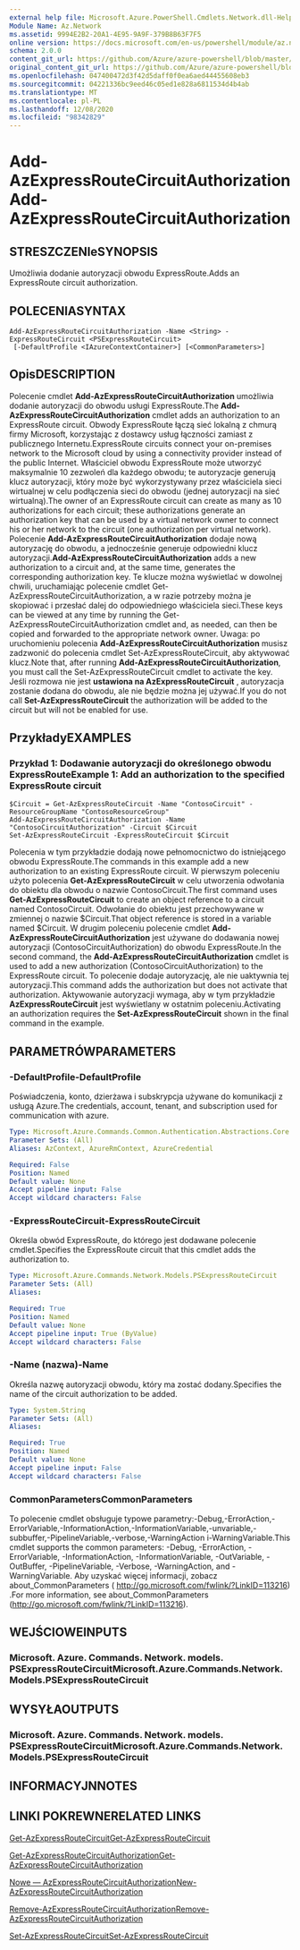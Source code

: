```yaml
---
external help file: Microsoft.Azure.PowerShell.Cmdlets.Network.dll-Help.xml
Module Name: Az.Network
ms.assetid: 9994E2B2-20A1-4E95-9A9F-379B8B63F7F5
online version: https://docs.microsoft.com/en-us/powershell/module/az.network/add-azexpressroutecircuitauthorization
schema: 2.0.0
content_git_url: https://github.com/Azure/azure-powershell/blob/master/src/Network/Network/help/Add-AzExpressRouteCircuitAuthorization.md
original_content_git_url: https://github.com/Azure/azure-powershell/blob/master/src/Network/Network/help/Add-AzExpressRouteCircuitAuthorization.md
ms.openlocfilehash: 047400472d3f42d5daff0f0ea6aed44455608eb3
ms.sourcegitcommit: 04221336bc9eed46c05ed1e828a6811534d4b4ab
ms.translationtype: MT
ms.contentlocale: pl-PL
ms.lasthandoff: 12/08/2020
ms.locfileid: "98342829"
---
```

# <span data-ttu-id="c7de5-101">Add-AzExpressRouteCircuitAuthorization</span><span class="sxs-lookup"><span data-stu-id="c7de5-101">Add-AzExpressRouteCircuitAuthorization</span></span>

## <span data-ttu-id="c7de5-102">STRESZCZENIe</span><span class="sxs-lookup"><span data-stu-id="c7de5-102">SYNOPSIS</span></span>
<span data-ttu-id="c7de5-103">Umożliwia dodanie autoryzacji obwodu ExpressRoute.</span><span class="sxs-lookup"><span data-stu-id="c7de5-103">Adds an ExpressRoute circuit authorization.</span></span>

## <span data-ttu-id="c7de5-104">POLECENIA</span><span class="sxs-lookup"><span data-stu-id="c7de5-104">SYNTAX</span></span>

```
Add-AzExpressRouteCircuitAuthorization -Name <String> -ExpressRouteCircuit <PSExpressRouteCircuit>
 [-DefaultProfile <IAzureContextContainer>] [<CommonParameters>]
```

## <span data-ttu-id="c7de5-105">Opis</span><span class="sxs-lookup"><span data-stu-id="c7de5-105">DESCRIPTION</span></span>
<span data-ttu-id="c7de5-106">Polecenie cmdlet **Add-AzExpressRouteCircuitAuthorization** umożliwia dodanie autoryzacji do obwodu usługi ExpressRoute.</span><span class="sxs-lookup"><span data-stu-id="c7de5-106">The **Add-AzExpressRouteCircuitAuthorization** cmdlet adds an authorization to an ExpressRoute circuit.</span></span> <span data-ttu-id="c7de5-107">Obwody ExpressRoute łączą sieć lokalną z chmurą firmy Microsoft, korzystając z dostawcy usług łączności zamiast z publicznego Internetu.</span><span class="sxs-lookup"><span data-stu-id="c7de5-107">ExpressRoute circuits connect your on-premises network to the Microsoft cloud by using a connectivity provider instead of the public Internet.</span></span> <span data-ttu-id="c7de5-108">Właściciel obwodu ExpressRoute może utworzyć maksymalnie 10 zezwoleń dla każdego obwodu; te autoryzacje generują klucz autoryzacji, który może być wykorzystywany przez właściciela sieci wirtualnej w celu podłączenia sieci do obwodu (jednej autoryzacji na sieć wirtualną).</span><span class="sxs-lookup"><span data-stu-id="c7de5-108">The owner of an ExpressRoute circuit can create as many as 10 authorizations for each circuit; these authorizations generate an authorization key that can be used by a virtual network owner to connect his or her network to the circuit (one authorization per virtual network).</span></span> <span data-ttu-id="c7de5-109">Polecenie **Add-AzExpressRouteCircuitAuthorization** dodaje nową autoryzację do obwodu, a jednocześnie generuje odpowiedni klucz autoryzacji.</span><span class="sxs-lookup"><span data-stu-id="c7de5-109">**Add-AzExpressRouteCircuitAuthorization** adds a new authorization to a circuit and, at the same time, generates the corresponding authorization key.</span></span> <span data-ttu-id="c7de5-110">Te klucze można wyświetlać w dowolnej chwili, uruchamiając polecenie cmdlet Get-AzExpressRouteCircuitAuthorization, a w razie potrzeby można je skopiować i przesłać dalej do odpowiedniego właściciela sieci.</span><span class="sxs-lookup"><span data-stu-id="c7de5-110">These keys can be viewed at any time by running the Get-AzExpressRouteCircuitAuthorization cmdlet and, as needed, can then be copied and forwarded to the appropriate network owner.</span></span>
<span data-ttu-id="c7de5-111">Uwaga: po uruchomieniu polecenia **Add-AzExpressRouteCircuitAuthorization** musisz zadzwonić do polecenia cmdlet Set-AzExpressRouteCircuit, aby aktywować klucz.</span><span class="sxs-lookup"><span data-stu-id="c7de5-111">Note that, after running **Add-AzExpressRouteCircuitAuthorization**, you must call the Set-AzExpressRouteCircuit cmdlet to activate the key.</span></span> <span data-ttu-id="c7de5-112">Jeśli rozmowa nie jest **ustawiona na AzExpressRouteCircuit** , autoryzacja zostanie dodana do obwodu, ale nie będzie można jej używać.</span><span class="sxs-lookup"><span data-stu-id="c7de5-112">If you do not call **Set-AzExpressRouteCircuit** the authorization will be added to the circuit but will not be enabled for use.</span></span>

## <span data-ttu-id="c7de5-113">Przykłady</span><span class="sxs-lookup"><span data-stu-id="c7de5-113">EXAMPLES</span></span>

### <span data-ttu-id="c7de5-114">Przykład 1: Dodawanie autoryzacji do określonego obwodu ExpressRoute</span><span class="sxs-lookup"><span data-stu-id="c7de5-114">Example 1: Add an authorization to the specified ExpressRoute circuit</span></span>
```
$Circuit = Get-AzExpressRouteCircuit -Name "ContosoCircuit" -ResourceGroupName "ContosoResourceGroup"
Add-AzExpressRouteCircuitAuthorization -Name "ContosoCircuitAuthorization" -Circuit $Circuit
Set-AzExpressRouteCircuit -ExpressRouteCircuit $Circuit
```

<span data-ttu-id="c7de5-115">Polecenia w tym przykładzie dodają nowe pełnomocnictwo do istniejącego obwodu ExpressRoute.</span><span class="sxs-lookup"><span data-stu-id="c7de5-115">The commands in this example add a new authorization to an existing ExpressRoute circuit.</span></span> <span data-ttu-id="c7de5-116">W pierwszym poleceniu użyto polecenia **Get-AzExpressRouteCircuit** w celu utworzenia odwołania do obiektu dla obwodu o nazwie ContosoCircuit.</span><span class="sxs-lookup"><span data-stu-id="c7de5-116">The first command uses **Get-AzExpressRouteCircuit** to create an object reference to a circuit named ContosoCircuit.</span></span> <span data-ttu-id="c7de5-117">Odwołanie do obiektu jest przechowywane w zmiennej o nazwie $Circuit.</span><span class="sxs-lookup"><span data-stu-id="c7de5-117">That object reference is stored in a variable named $Circuit.</span></span>
<span data-ttu-id="c7de5-118">W drugim poleceniu polecenie cmdlet **Add-AzExpressRouteCircuitAuthorization** jest używane do dodawania nowej autoryzacji (ContosoCircuitAuthorization) do obwodu ExpressRoute.</span><span class="sxs-lookup"><span data-stu-id="c7de5-118">In the second command, the **Add-AzExpressRouteCircuitAuthorization** cmdlet is used to add a new authorization (ContosoCircuitAuthorization) to the ExpressRoute circuit.</span></span> <span data-ttu-id="c7de5-119">To polecenie dodaje autoryzację, ale nie uaktywnia tej autoryzacji.</span><span class="sxs-lookup"><span data-stu-id="c7de5-119">This command adds the authorization but does not activate that authorization.</span></span> <span data-ttu-id="c7de5-120">Aktywowanie autoryzacji wymaga, aby w tym przykładzie **AzExpressRouteCircuit** jest wyświetlany w ostatnim poleceniu.</span><span class="sxs-lookup"><span data-stu-id="c7de5-120">Activating an authorization requires the **Set-AzExpressRouteCircuit** shown in the final command in the example.</span></span>

## <span data-ttu-id="c7de5-121">PARAMETRÓW</span><span class="sxs-lookup"><span data-stu-id="c7de5-121">PARAMETERS</span></span>

### <span data-ttu-id="c7de5-122">-DefaultProfile</span><span class="sxs-lookup"><span data-stu-id="c7de5-122">-DefaultProfile</span></span>
<span data-ttu-id="c7de5-123">Poświadczenia, konto, dzierżawa i subskrypcja używane do komunikacji z usługą Azure.</span><span class="sxs-lookup"><span data-stu-id="c7de5-123">The credentials, account, tenant, and subscription used for communication with azure.</span></span>

```yaml
Type: Microsoft.Azure.Commands.Common.Authentication.Abstractions.Core.IAzureContextContainer
Parameter Sets: (All)
Aliases: AzContext, AzureRmContext, AzureCredential

Required: False
Position: Named
Default value: None
Accept pipeline input: False
Accept wildcard characters: False
```

### <span data-ttu-id="c7de5-124">-ExpressRouteCircuit</span><span class="sxs-lookup"><span data-stu-id="c7de5-124">-ExpressRouteCircuit</span></span>
<span data-ttu-id="c7de5-125">Określa obwód ExpressRoute, do którego jest dodawane polecenie cmdlet.</span><span class="sxs-lookup"><span data-stu-id="c7de5-125">Specifies the ExpressRoute circuit that this cmdlet adds the authorization to.</span></span>

```yaml
Type: Microsoft.Azure.Commands.Network.Models.PSExpressRouteCircuit
Parameter Sets: (All)
Aliases:

Required: True
Position: Named
Default value: None
Accept pipeline input: True (ByValue)
Accept wildcard characters: False
```

### <span data-ttu-id="c7de5-126">-Name (nazwa)</span><span class="sxs-lookup"><span data-stu-id="c7de5-126">-Name</span></span>
<span data-ttu-id="c7de5-127">Określa nazwę autoryzacji obwodu, który ma zostać dodany.</span><span class="sxs-lookup"><span data-stu-id="c7de5-127">Specifies the name of the circuit authorization to be added.</span></span>

```yaml
Type: System.String
Parameter Sets: (All)
Aliases:

Required: True
Position: Named
Default value: None
Accept pipeline input: False
Accept wildcard characters: False
```

### <span data-ttu-id="c7de5-128">CommonParameters</span><span class="sxs-lookup"><span data-stu-id="c7de5-128">CommonParameters</span></span>
<span data-ttu-id="c7de5-129">To polecenie cmdlet obsługuje typowe parametry:-Debug,-ErrorAction,-ErrorVariable,-InformationAction,-InformationVariable,-unvariable,-subbuffer,-PipelineVariable,-verbose,-WarningAction i-WarningVariable.</span><span class="sxs-lookup"><span data-stu-id="c7de5-129">This cmdlet supports the common parameters: -Debug, -ErrorAction, -ErrorVariable, -InformationAction, -InformationVariable, -OutVariable, -OutBuffer, -PipelineVariable, -Verbose, -WarningAction, and -WarningVariable.</span></span> <span data-ttu-id="c7de5-130">Aby uzyskać więcej informacji, zobacz about_CommonParameters ( http://go.microsoft.com/fwlink/?LinkID=113216) .</span><span class="sxs-lookup"><span data-stu-id="c7de5-130">For more information, see about_CommonParameters (http://go.microsoft.com/fwlink/?LinkID=113216).</span></span>

## <span data-ttu-id="c7de5-131">WEJŚCIOWE</span><span class="sxs-lookup"><span data-stu-id="c7de5-131">INPUTS</span></span>

### <span data-ttu-id="c7de5-132">Microsoft. Azure. Commands. Network. models. PSExpressRouteCircuit</span><span class="sxs-lookup"><span data-stu-id="c7de5-132">Microsoft.Azure.Commands.Network.Models.PSExpressRouteCircuit</span></span>

## <span data-ttu-id="c7de5-133">WYSYŁA</span><span class="sxs-lookup"><span data-stu-id="c7de5-133">OUTPUTS</span></span>

### <span data-ttu-id="c7de5-134">Microsoft. Azure. Commands. Network. models. PSExpressRouteCircuit</span><span class="sxs-lookup"><span data-stu-id="c7de5-134">Microsoft.Azure.Commands.Network.Models.PSExpressRouteCircuit</span></span>

## <span data-ttu-id="c7de5-135">INFORMACYJN</span><span class="sxs-lookup"><span data-stu-id="c7de5-135">NOTES</span></span>

## <span data-ttu-id="c7de5-136">LINKI POKREWNE</span><span class="sxs-lookup"><span data-stu-id="c7de5-136">RELATED LINKS</span></span>

[<span data-ttu-id="c7de5-137">Get-AzExpressRouteCircuit</span><span class="sxs-lookup"><span data-stu-id="c7de5-137">Get-AzExpressRouteCircuit</span></span>](./Get-AzExpressRouteCircuit.md)

[<span data-ttu-id="c7de5-138">Get-AzExpressRouteCircuitAuthorization</span><span class="sxs-lookup"><span data-stu-id="c7de5-138">Get-AzExpressRouteCircuitAuthorization</span></span>](./Get-AzExpressRouteCircuitAuthorization.md)

[<span data-ttu-id="c7de5-139">Nowe — AzExpressRouteCircuitAuthorization</span><span class="sxs-lookup"><span data-stu-id="c7de5-139">New-AzExpressRouteCircuitAuthorization</span></span>](./New-AzExpressRouteCircuitAuthorization.md)

[<span data-ttu-id="c7de5-140">Remove-AzExpressRouteCircuitAuthorization</span><span class="sxs-lookup"><span data-stu-id="c7de5-140">Remove-AzExpressRouteCircuitAuthorization</span></span>](./Remove-AzExpressRouteCircuitAuthorization.md)

[<span data-ttu-id="c7de5-141">Set-AzExpressRouteCircuit</span><span class="sxs-lookup"><span data-stu-id="c7de5-141">Set-AzExpressRouteCircuit</span></span>](./Set-AzExpressRouteCircuit.md)
